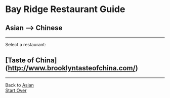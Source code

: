 # Bay Ridge Restaurant Guide
## Asian --> Chinese
---
Select a restaurant:
## [Taste of China] (http://www.brooklyntasteofchina.com/)
---
Back to [Asian](asian.md)  
[Start Over](../../home.md)